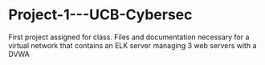 # Project-1---UCB-Cybersec
First project assigned for class.  Files and documentation necessary for a virtual network that contains an ELK server managing 3 web servers with a DVWA
